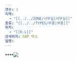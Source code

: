 ```yaml
---
갯수: 1
지역:
  - "[[../../ZONE/사무실|사무실]]"
종류: "[[../../TYPES/부품|부품]]"
위치:
  - "[[K-L]]"
상세위치: GAP 박스
설명:
---
```

****![](http://192.168.50.22/images/240821_IMG_0025.jpg)